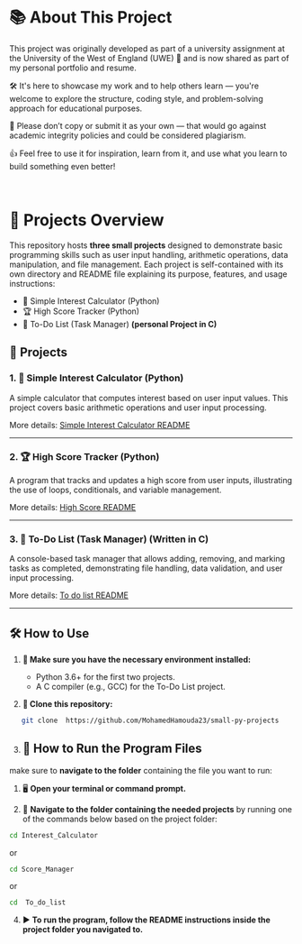 # 📚 About This Project

This project was originally developed as part of a university assignment at the University of the West of England (UWE) 🏫 and is now shared as part of my personal portfolio and resume.

🛠️ It's here to showcase my work and to help others learn — you're welcome to explore the structure, coding style, and problem-solving approach for educational purposes.

🚫 Please don’t copy or submit it as your own — that would go against academic integrity policies and could be considered plagiarism.

👍 Feel free to use it for inspiration, learn from it, and use what you learn to build something even better!

<br>

# 📁 Projects Overview

This repository hosts **three small projects** designed to demonstrate basic programming skills such as user input handling, arithmetic operations, data manipulation, and file management. Each project is self-contained with its own directory and README file explaining its purpose, features, and usage instructions:

- 🧮 Simple Interest Calculator (Python)
- 🏆 High Score Tracker (Python)
- 📝 To-Do List (Task Manager) **(personal Project in C)**

## 🚀 Projects

### 1. 🧮 Simple Interest Calculator (Python)  
A simple calculator that computes interest based on user input values. This project covers basic arithmetic operations and user input processing.

More details: [Simple Interest Calculator README](Interest_Calculator/README.md)

---

### 2. 🏆 High Score Tracker (Python)  
A program that tracks and updates a high score from user inputs, illustrating the use of loops, conditionals, and variable management.

More details: [High Score README](Score_Manager/README.md)

---

### 3. 📝 To-Do List (Task Manager) **(Written in C)**  
A console-based task manager that allows adding, removing, and marking tasks as completed, demonstrating file handling, data validation, and user input processing.

More details: [To do list README](To_do_list/README.md)

---

## 🛠 How to Use

1. **🧰 Make sure you have the necessary environment installed:**  
   - Python 3.6+ for the first two projects.  
   - A C compiler (e.g., GCC) for the To-Do List project.
   
2. **🔄 Clone this repository:**
```bash
   git clone  https://github.com/MohamedHamouda23/small-py-projects
```

3. ## 🚀 How to Run the Program Files

 make sure to **navigate to the folder** containing the file you want to run:


1. 🖥️ **Open your terminal or command prompt.**

2. 📂 **Navigate to the folder containing the needed projects** by running one of the commands below based on the project folder:


```bash
cd Interest_Calculator
```
or 
```bash
cd Score_Manager
```
or

```bash
cd  To_do_list
```
4. ▶️ **To run the program, follow the README instructions inside the project folder you navigated to.**
